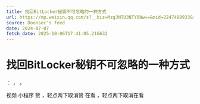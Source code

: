 ```yaml
---
title: 找回BitLocker秘钥不可忽略的一种方式
url: https://mp.weixin.qq.com/s?__biz=Mzg3NTU3NTY0Nw==&mid=2247488933&idx=1&sn=235b1cb8239866d69aaf108bef455329
source: Doonsec's feed
date: 2024-07-07
fetch_date: 2025-10-06T17:41:05.216632
---
```


# 找回BitLocker秘钥不可忽略的一种方式

：
，
。

视频
小程序
赞
，轻点两下取消赞
在看
，轻点两下取消在看